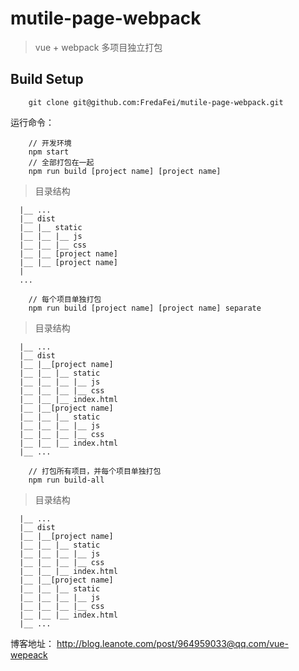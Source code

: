 # mutile-page-webpack

> vue + webpack 多项目独立打包

## Build Setup

```
    git clone git@github.com:FredaFei/mutile-page-webpack.git
```

运行命令：

```
    // 开发环境
    npm start
    // 全部打包在一起
    npm run build [project name] [project name]
```

> 目录结构

```
  |__ ...
  |__ dist
  |__ |__ static
  |__ |__ |__ js
  |__ |__ |__ css
  |__ |__ [project name]
  |__ |__ [project name]
  |
  ...
```

```
    // 每个项目单独打包
    npm run build [project name] [project name] separate
```

> 目录结构

```
  |__ ...
  |__ dist
  |__ |__[project name]
  |__ |__ |__ static
  |__ |__ |__ |__ js
  |__ |__ |__ |__ css
  |__ |__ |__ index.html
  |__ |__[project name]
  |__ |__ |__ static
  |__ |__ |__ |__ js
  |__ |__ |__ |__ css
  |__ |__ |__ index.html
  |__ ...
```

```
    // 打包所有项目，并每个项目单独打包
    npm run build-all
```

> 目录结构

```
  |__ ...
  |__ dist
  |__ |__[project name]
  |__ |__ |__ static
  |__ |__ |__ |__ js
  |__ |__ |__ |__ css
  |__ |__ |__ index.html
  |__ |__[project name]
  |__ |__ |__ static
  |__ |__ |__ |__ js
  |__ |__ |__ |__ css
  |__ |__ |__ index.html
  |__ ...
```


博客地址： http://blog.leanote.com/post/964959033@qq.com/vue-wepeack
